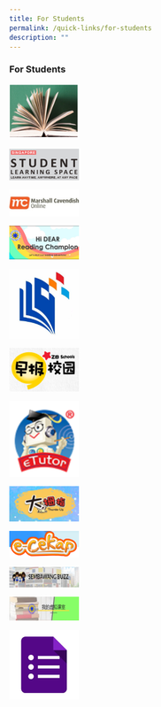 ```yaml
---
title: For Students
permalink: /quick-links/for-students
description: ""
---
```

### For Students

<p><a href="https://schoolibrary.moe.edu.sg/sembawangpri/cgi-bin/spydus.exe/MSGTRN/WPAC/HOME"> 
<img style="width:25%" src="/images/OPAC2.png"> 

<p><a href="https://vle.learning.moe.edu.sg/login"> 
<img style="width:25%" src="/images/link1.png">  
</a></p>


<p><a href="https://www.mconline.sg/LEAD/login/lms_login.aspx"> 
<img style="width:25%" src="/images/link2.png">  
</a></p>


<p><a href="https://sites.google.com/moe.edu.sg/sbpshidear/home"> 
<img style="width:25%" src="/images/link3.png">  
</a></p>


<p><a href="https://www.nlb.gov.sg/SearchDiscover/ExploreourPublications/RecommendedReads/ForChildren.aspx"> 
<img style="width:25%" src="/images/link4.png">  
</a></p>

<p><a href="https://www.zbschools.sg/"> 
<img style="width:25%" src="/images/link5.png">  
</a></p>

<p><a href="https://sembawangpri.moe.edu.sg/qql/slot/u508/Quick%20Links/eZhishi.PNG"> 
<img style="width:25%" src="/images/link6.png">  
</a></p>

<p><a href="http://www.tuvideos.sg/cos/o.x?c=/ca7_tuvid/user&func=login"> 
<img style="width:25%" src="/images/link7.png">  
</a></p>
	
<p><a href="https://www.mtl.moe.edu.sg/ecekap"> 
<img style="width:25%" src="/images/link9.png">  
	
</a></p>

<p><a href="https://go.gov.sg/sbpsbuzz"> 
<img style="width:25%" src="/images/link13.png">  
	
</a></p>


<p><a href="https://go.gov.sg/sbpscleclass"> 
<img style="width:25%" src="/images/link11.png">  
	
</a></p>


<p><a href="https://forms.gle/tdRBGjDJx2hv7rUu5"> 
<img style="width:25%" src="/images/link12.png">  
	
</a></p>